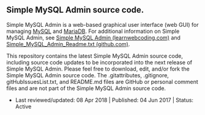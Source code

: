 ## Simple MySQL Admin source code.

Simple MySQL Admin is a web-based graphical user interface (web GUI) for managing [MySQL](https://www.mysql.com/) and [MariaDB](https://mariadb.org/). For additional information on Simple MySQL Admin, see [Simple MySQL Admin (learnwebcoding.com)](https://www.learnwebcoding.com/php/simple_mysql_admin.php) and [Simple_MySQL_Admin_Readme.txt (github.com)](https://github.com/learnwebcoding/simple_mysql_admin/blob/master/Simple_MySQL_Admin_Readme.txt).

This repository contains the latest Simple MySQL Admin source code, including source code updates to be incorporated into the next release of Simple MySQL Admin. Please feel free to download, edit, and/or fork the Simple MySQL Admin source code. The .gitattributes, .gitignore, gitHubIssuesList.txt, and README.md files are GitHub or personal comment files and are not part of the Simple MySQL Admin source code.

* Last reviewed/updated: 08 Apr 2018 | Published: 04 Jun 2017 | Status: Active
